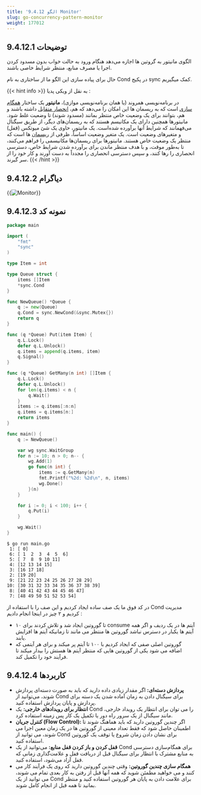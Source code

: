 ```yaml
---
title: '9.4.12 الگو Monitor'
slug: go-concurrency-pattern-monitor
weight: 177012
---
```



## 9.4.12.1 توضیحات

الگوی مانیتور به گروتین‌ ها اجازه می‌دهد هنگام ورود به حالت خواب بدون مسدود کردن اجرا یا مصرف منابع، منتظر شرایط خاصی باشند.

حال برای پیاده سازی این الگو ما از ساختاری به نام Cond در پکیج sync کمک میگیریم.

{{< hint info >}}
به نقل از ویکی پدیا :

در برنامه‌نویسی همروند (یا همان برنامه‌نویسی موازی)، **مانیتور** یک ساختار [همگام سازی](https://fa.wikipedia.org/wiki/%D9%87%D9%85%DA%AF%D8%A7%D9%85%E2%80%8C%D8%B3%D8%A7%D8%B2%DB%8C_(%D8%B9%D9%84%D9%88%D9%85_%D8%B1%D8%A7%DB%8C%D8%A7%D9%86%D9%87) "همگام‌سازی (علوم رایانه)") است که به ریسمان ها این امکان را می‌دهد که هم، [انحصار متقابل](https://fa.wikipedia.org/wiki/%D8%A7%D9%86%D8%AD%D8%B5%D8%A7%D8%B1_%D9%85%D8%AA%D9%82%D8%A7%D8%A8%D9%84 "انحصار متقابل") داشته باشند و هم، بتوانند برای یک وضعیت خاص منتظر بمانند (مسدود شوند) تا وضعیت غلط شود. مانیتورها همچنین دارای یک مکانیسم هستند که به ریسمان‌های دیگر، از طریق سیگنال می‌فهمانند که شرایط آنها برآورده شده‌است. یک مانیتور، حاوی یک شئ میوتکس (قفل) و متغیرهای وضعیت است. یک متغیر وضعیت اساساً، ظرفی از [ریسمان](https://fa.wikipedia.org/wiki/%D8%B1%DB%8C%D8%B3%D9%87_(%D8%B1%D8%A7%DB%8C%D8%A7%D9%86%D8%B4) "ریسه (رایانش)") ها است که منتظر یک وضعیت خاص هستند. مانیتورها برای ریسمان‌ها مکانیسمی را فراهم می‌کنند، تا به‌طور موقت، و با هدف منتظر ماندن برای برآورده شدن شرایط خاص، دسترسی انحصاری را رها کنند، و سپس دسترسی انحصاری را مجدداً به دست آورند و کار خود را از سر گیرند.
{{< /hint >}}

## 9.4.12.2 دیاگرام

{{<img url="#" image="../../../assets/img/content/chapter9/concurrent/4.jpg" alt="Monitor">}}

## 9.4.12.3 نمونه کد

```go
package main

import (
	"fmt"
	"sync"
)

type Item = int

type Queue struct {
	items []Item
	*sync.Cond
}

func NewQueue() *Queue {
	q := new(Queue)
	q.Cond = sync.NewCond(&sync.Mutex{})
	return q
}

func (q *Queue) Put(item Item) {
	q.L.Lock()
	defer q.L.Unlock()
	q.items = append(q.items, item)
	q.Signal()
}

func (q *Queue) GetMany(n int) []Item {
	q.L.Lock()
	defer q.L.Unlock()
	for len(q.items) < n {
		q.Wait()
	}
	items := q.items[:n:n]
	q.items = q.items[n:]
	return items
}

func main() {
	q := NewQueue()

	var wg sync.WaitGroup
	for n := 10; n > 0; n-- {
		wg.Add(1)
		go func(n int) {
			items := q.GetMany(n)
			fmt.Printf("%2d: %2d\n", n, items)
			wg.Done()
		}(n)
	}

	for i := 0; i < 100; i++ {
		q.Put(i)
	}

	wg.Wait()
}
```

```shell
$ go run main.go
 1: [ 0]
 6: [ 1  2  3  4  5  6]
 5: [ 7  8  9 10 11]
 4: [12 13 14 15]
 3: [16 17 18]
 2: [19 20]
 9: [21 22 23 24 25 26 27 28 29]
10: [30 31 32 33 34 35 36 37 38 39]
 8: [40 41 42 43 44 45 46 47]
 7: [48 49 50 51 52 53 54]
```

در کد فوق ما یک صف ساده ایجاد کردیم و این صف را با استفاده از Cond مدیریت کردیم و ۲ چیز در اینجا انجام دادیم :

- ۱۰ تا گوروتین ایجاد شد و تلاش کردند برای consume آیتم ها در یک ردیف و اگر همه آیتم ها یکبار در دسترس نباشد گوروتین ها منتظر می مانند تا زمانیکه آیتم ها افزایش یابند.
- گوروتین اصلی صفی که ایجاد کردیم با ۱۰۰ تا آیتم پر میکند و برای هر آیتمی که اضافه می شود یکی از گوروتین هایی که منتظر آیتم ها هستش را بیدار میکند تا فرآیند خود را تکمیل کند.


## 9.4.12.4 کاربردها

- **پردازش دسته‌ای:** اگر مقدار زیادی داده دارید که باید به صورت دسته‌ای پردازش شوند، می‌توانید از Cond برای سیگنال دادن به زمان آماده شدن یک دسته برای پردازش و پایان پردازش استفاده کنید.
- **انتظار برای رویدادهای خارجی:** یک Cond را می توان برای انتظار یک رویداد خارجی، مانند سیگنال از یک سرور راه دور یا تکمیل یک کار پس زمینه استفاده کرد.
- **کنترل جریان (Flow Control):** اگر چندین گوروتین دارید که باید هماهنگ شوند تا اطمینان حاصل شود که فقط تعداد معینی از گوروتین ها در یک زمان معین اجرا می شوند، می توانید از Cond برای نشان دادن زمان شروع یا توقف یک گوروتین استفاده کنید.
- **قفل کردن و باز کردن قفل منابع:** می‌توانید از یک Cond برای همگام‌سازی دسترسی به منابع مشترک با انتظار برای سیگنال قبل از دریافت قفل و علامت‌گذاری زمانی که قفل آزاد می‌شود، استفاده کنید.
- **همگام سازی چندین گوروتین:** وقتی چندین گوروتین دارید که روی یک فرآیند کار می کنند و می خواهید مطمئن شوید که همه آنها قبل از رفتن به کار بعدی تمام می شوند، می توانید از یک Cond برای علامت دادن به پایان هر گوروتین استفاده کنید و منتظر بمانید تا همه قبل از انجام کامل شوند.